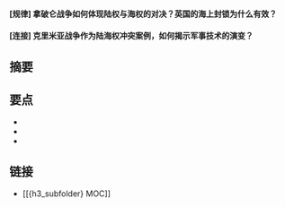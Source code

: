 #### [规律] 拿破仑战争如何体现陆权与海权的对决？英国的海上封锁为什么有效？


#### [连接] 克里米亚战争作为陆海权冲突案例，如何揭示军事技术的演变？


## 摘要


## 要点

- 
- 
- 

## 链接

- [[{h3_subfolder} MOC]]
